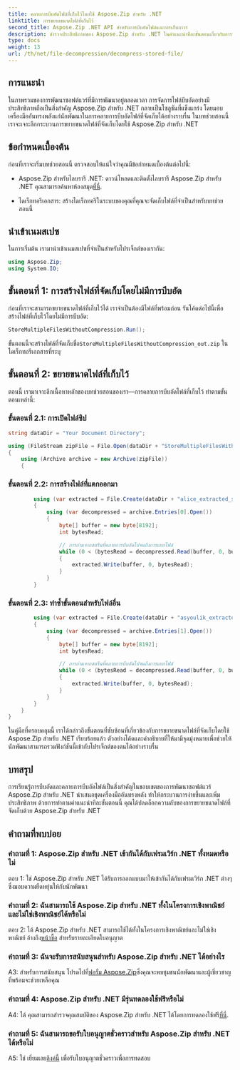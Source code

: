 ```yaml
---
title: คลายการบีบอัดไฟล์ที่เก็บไว้โดยใช้ Aspose.Zip สำหรับ .NET
linktitle: การขยายขนาดไฟล์ที่เก็บไว้
second_title: Aspose.Zip .NET API สำหรับการบีบอัดไฟล์และการเก็บถาวร
description: สำรวจประสิทธิภาพของ Aspose.Zip สำหรับ .NET ในคำแนะนำทีละขั้นตอนเกี่ยวกับการขยายขนาดไฟล์ที่จัดเก็บ เสริมทักษะการพัฒนาซอฟต์แวร์ของคุณด้วยโซลูชันที่แข็งแกร่งสำหรับการจัดการไฟล์อย่างมีประสิทธิภาพ
type: docs
weight: 13
url: /th/net/file-decompression/decompress-stored-file/
---
```

## การแนะนำ

ในภาพรวมของการพัฒนาซอฟต์แวร์ที่มีการพัฒนาอยู่ตลอดเวลา การจัดการไฟล์บีบอัดอย่างมีประสิทธิภาพถือเป็นสิ่งสำคัญ Aspose.Zip สำหรับ .NET กลายเป็นโซลูชันที่แข็งแกร่ง โดยมอบเครื่องมืออันทรงพลังแก่นักพัฒนาในการคลายการบีบอัดไฟล์ที่จัดเก็บได้อย่างราบรื่น ในบทช่วยสอนนี้ เราจะเจาะลึกกระบวนการขยายขนาดไฟล์ที่จัดเก็บโดยใช้ Aspose.Zip สำหรับ .NET

## ข้อกำหนดเบื้องต้น

ก่อนที่เราจะเริ่มบทช่วยสอนนี้ ตรวจสอบให้แน่ใจว่าคุณมีข้อกำหนดเบื้องต้นต่อไปนี้:

- Aspose.Zip สำหรับไลบรารี .NET: ดาวน์โหลดและติดตั้งไลบรารี Aspose.Zip สำหรับ .NET คุณสามารถค้นหาห้องสมุด[ที่นี่](https://releases.aspose.com/zip/net/).

- ไดเร็กทอรีเอกสาร: สร้างไดเร็กทอรีในระบบของคุณที่คุณจะจัดเก็บไฟล์ที่จำเป็นสำหรับบทช่วยสอนนี้

## นำเข้าเนมสเปซ

ในการเริ่มต้น เรามานำเข้าเนมสเปซที่จำเป็นสำหรับโปรเจ็กต์ของเรากัน:

```csharp
using Aspose.Zip;
using System.IO;
```

## ขั้นตอนที่ 1: การสร้างไฟล์ที่จัดเก็บโดยไม่มีการบีบอัด

ก่อนที่เราจะสามารถขยายขนาดไฟล์ที่เก็บไว้ได้ เราจำเป็นต้องมีไฟล์ที่พร้อมก่อน รันโค้ดต่อไปนี้เพื่อสร้างไฟล์ที่เก็บไว้โดยไม่มีการบีบอัด:

```csharp
StoreMultipleFilesWithoutCompression.Run();
```

 ขั้นตอนนี้จะสร้างไฟล์ที่จัดเก็บชื่อ`StoreMultipleFilesWithoutCompression_out.zip` ในไดเร็กทอรีเอกสารที่ระบุ

## ขั้นตอนที่ 2: ขยายขนาดไฟล์ที่เก็บไว้

ตอนนี้ เรามาเจาะลึกเนื้อหาหลักของบทช่วยสอนของเรา—การคลายการบีบอัดไฟล์ที่เก็บไว้ ทำตามขั้นตอนเหล่านี้:

### ขั้นตอนที่ 2.1: การเปิดไฟล์ซิป

```csharp
string dataDir = "Your Document Directory";

using (FileStream zipFile = File.Open(dataDir + "StoreMultipleFilesWithoutCompression_out.zip", FileMode.Open))
{
    using (Archive archive = new Archive(zipFile))
    {
```

### ขั้นตอนที่ 2.2: การสร้างไฟล์ที่แตกออกมา

```csharp
        using (var extracted = File.Create(dataDir + "alice_extracted_store_out.txt"))
        {
            using (var decompressed = archive.Entries[0].Open())
            {
                byte[] buffer = new byte[8192];
                int bytesRead;

                // การอ่านจากสตรีมที่คลายการบีบอัดไปจนถึงการแยกไฟล์
                while (0 < (bytesRead = decompressed.Read(buffer, 0, buffer.Length)))
                {
                    extracted.Write(buffer, 0, bytesRead);
                }
            }
        }
```

### ขั้นตอนที่ 2.3: ทำซ้ำขั้นตอนสำหรับไฟล์อื่น

```csharp
        using (var extracted = File.Create(dataDir + "asyoulik_extracted_store_out.txt"))
        {
            using (var decompressed = archive.Entries[1].Open())
            {
                byte[] buffer = new byte[8192];
                int bytesRead;

                // การอ่านจากสตรีมที่คลายการบีบอัดไปจนถึงการแยกไฟล์
                while (0 < (bytesRead = decompressed.Read(buffer, 0, buffer.Length)))
                {
                    extracted.Write(buffer, 0, bytesRead);
                }
            }
        }
    }
}
```

ในคู่มือที่ครอบคลุมนี้ เราได้กล่าวถึงขั้นตอนที่ซับซ้อนที่เกี่ยวข้องกับการขยายขนาดไฟล์ที่จัดเก็บโดยใช้ Aspose.Zip สำหรับ .NET เรียบร้อยแล้ว ตัวอย่างโค้ดและคำอธิบายที่ให้มามีจุดมุ่งหมายเพื่อช่วยให้นักพัฒนาสามารถรวมฟังก์ชันนี้เข้ากับโปรเจ็กต์ของตนได้อย่างราบรื่น

## บทสรุป

การเรียนรู้การบีบอัดและคลายการบีบอัดไฟล์เป็นสิ่งสำคัญในขอบเขตของการพัฒนาซอฟต์แวร์ Aspose.Zip สำหรับ .NET นำเสนอชุดเครื่องมืออันทรงพลัง ทำให้กระบวนการง่ายขึ้นและเพิ่มประสิทธิภาพ ด้วยการทำตามคำแนะนำทีละขั้นตอนนี้ คุณได้ปลดล็อกความลับของการขยายขนาดไฟล์ที่จัดเก็บด้วย Aspose.Zip สำหรับ .NET

## คำถามที่พบบ่อย

### คำถามที่ 1: Aspose.Zip สำหรับ .NET เข้ากันได้กับเฟรมเวิร์ก .NET ทั้งหมดหรือไม่

ตอบ 1: ใช่ Aspose.Zip สำหรับ .NET ได้รับการออกแบบมาให้เข้ากันได้กับเฟรมเวิร์ก .NET ต่างๆ ซึ่งมอบความยืดหยุ่นให้กับนักพัฒนา

### คำถามที่ 2: ฉันสามารถใช้ Aspose.Zip สำหรับ .NET ทั้งในโครงการเชิงพาณิชย์และไม่ใช่เชิงพาณิชย์ได้หรือไม่

 ตอบ 2: ได้ Aspose.Zip สำหรับ .NET สามารถใช้ได้ทั้งในโครงการเชิงพาณิชย์และไม่ใช่เชิงพาณิชย์ อ้างถึง[หน้าซื้อ](https://purchase.aspose.com/buy) สำหรับรายละเอียดใบอนุญาต

### คำถามที่ 3: ฉันจะรับการสนับสนุนสำหรับ Aspose.Zip สำหรับ .NET ได้อย่างไร

 A3: สำหรับการสนับสนุน โปรดไปที่[ฟอรั่ม Aspose.Zip](https://forum.aspose.com/c/zip/37)ซึ่งคุณจะพบชุมชนนักพัฒนาและผู้เชี่ยวชาญที่พร้อมจะช่วยเหลือคุณ

### คำถามที่ 4: Aspose.Zip สำหรับ .NET มีรุ่นทดลองใช้ฟรีหรือไม่

 A4: ได้ คุณสามารถสำรวจคุณสมบัติของ Aspose.Zip สำหรับ .NET ได้โดยการทดลองใช้ฟรี[ที่นี่](https://releases.aspose.com/).

### คำถามที่ 5: ฉันสามารถขอรับใบอนุญาตชั่วคราวสำหรับ Aspose.Zip สำหรับ .NET ได้หรือไม่

 A5: ใช่ เยี่ยมเลย[ลิงค์นี้](https://purchase.aspose.com/temporary-license/) เพื่อรับใบอนุญาตชั่วคราวเพื่อการทดสอบ